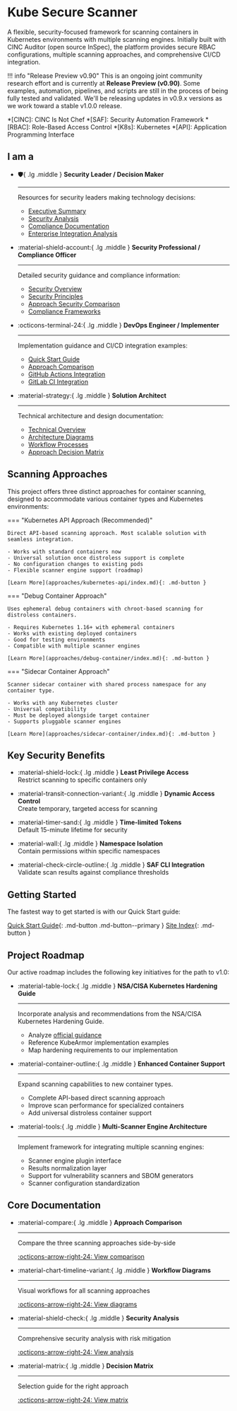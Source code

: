 # Kube Secure Scanner

A flexible, security-focused framework for scanning containers in Kubernetes environments with multiple scanning engines. Initially built with CINC Auditor (open source InSpec), the platform provides secure RBAC configurations, multiple scanning approaches, and comprehensive CI/CD integration.

!!! info "Release Preview v0.90"
    This is an ongoing joint community research effort and is currently at **Release Preview (v0.90)**. Some examples, automation, pipelines, and scripts are still in the process of being fully tested and validated. We'll be releasing updates in v0.9.x versions as we work toward a stable v1.0.0 release.

*[CINC]: CINC Is Not Chef
*[SAF]: Security Automation Framework
*[RBAC]: Role-Based Access Control
*[K8s]: Kubernetes
*[API]: Application Programming Interface

## I am a

<div class="grid cards" markdown>

- :shield:{ .lg .middle } **Security Leader / Decision Maker**

    ---

    Resources for security leaders making technology decisions:

    - [Executive Summary](overview/executive-summary.md)
    - [Security Analysis](security/risk/index.md)
    - [Compliance Documentation](security/compliance/index.md)
    - [Enterprise Integration Analysis](overview/enterprise-integration-analysis.md)

- :material-shield-account:{ .lg .middle } **Security Professional / Compliance Officer**

    ---

    Detailed security guidance and compliance information:

    - [Security Overview](security/index.md)
    - [Security Principles](security/principles/index.md)
    - [Approach Security Comparison](security/compliance/approach-comparison.md)
    - [Compliance Frameworks](security/compliance/index.md)

- :octicons-terminal-24:{ .lg .middle } **DevOps Engineer / Implementer**

    ---

    Implementation guidance and CI/CD integration examples:

    - [Quick Start Guide](quickstart-guide.md)
    - [Approach Comparison](approaches/comparison.md)
    - [GitHub Actions Integration](integration/platforms/github-actions.md)
    - [GitLab CI Integration](integration/platforms/gitlab-ci.md)

- :material-strategy:{ .lg .middle } **Solution Architect**

    ---

    Technical architecture and design documentation:

    - [Technical Overview](overview/index.md)
    - [Architecture Diagrams](architecture/diagrams/index.md)
    - [Workflow Processes](architecture/workflows/index.md)
    - [Approach Decision Matrix](approaches/decision-matrix.md)

</div>

## Scanning Approaches

This project offers three distinct approaches for container scanning, designed to accommodate various container types and Kubernetes environments:

=== "Kubernetes API Approach (Recommended)"

    Direct API-based scanning approach. Most scalable solution with seamless integration.
    
    - Works with standard containers now
    - Universal solution once distroless support is complete
    - No configuration changes to existing pods
    - Flexible scanner engine support (roadmap)
    
    [Learn More](approaches/kubernetes-api/index.md){: .md-button }

=== "Debug Container Approach"

    Uses ephemeral debug containers with chroot-based scanning for distroless containers.
    
    - Requires Kubernetes 1.16+ with ephemeral containers
    - Works with existing deployed containers
    - Good for testing environments
    - Compatible with multiple scanner engines
    
    [Learn More](approaches/debug-container/index.md){: .md-button }

=== "Sidecar Container Approach"

    Scanner sidecar container with shared process namespace for any container type.
    
    - Works with any Kubernetes cluster
    - Universal compatibility
    - Must be deployed alongside target container
    - Supports pluggable scanner engines
    
    [Learn More](approaches/sidecar-container/index.md){: .md-button }

## Key Security Benefits

<div class="grid" markdown>

- :material-shield-lock:{ .lg .middle } **Least Privilege Access**  
  Restrict scanning to specific containers only

- :material-transit-connection-variant:{ .lg .middle } **Dynamic Access Control**  
  Create temporary, targeted access for scanning

- :material-timer-sand:{ .lg .middle } **Time-limited Tokens**  
  Default 15-minute lifetime for security

- :material-wall:{ .lg .middle } **Namespace Isolation**  
  Contain permissions within specific namespaces

- :material-check-circle-outline:{ .lg .middle } **SAF CLI Integration**  
  Validate scan results against compliance thresholds

</div>

## Getting Started

The fastest way to get started is with our Quick Start guide:

[Quick Start Guide](quickstart-guide.md){: .md-button .md-button--primary }
[Site Index](site-index.md){: .md-button }

## Project Roadmap

Our active roadmap includes the following key initiatives for the path to v1.0:

<div class="grid cards" markdown>

- :material-table-lock:{ .lg .middle } **NSA/CISA Kubernetes Hardening Guide**

    ---

    Incorporate analysis and recommendations from the NSA/CISA Kubernetes Hardening Guide.
    
    - Analyze [official guidance](https://media.defense.gov/2022/Aug/29/2003066362/-1/-1/0/CTR_KUBERNETES_HARDENING_GUIDANCE_1.2_20220829.PDF)
    - Reference KubeArmor implementation examples
    - Map hardening requirements to our implementation

- :material-container-outline:{ .lg .middle } **Enhanced Container Support**

    ---

    Expand scanning capabilities to new container types.
    
    - Complete API-based direct scanning approach
    - Improve scan performance for specialized containers
    - Add universal distroless container support

- :material-tools:{ .lg .middle } **Multi-Scanner Engine Architecture**

    ---

    Implement framework for integrating multiple scanning engines:
    
    - Scanner engine plugin interface
    - Results normalization layer
    - Support for vulnerability scanners and SBOM generators
    - Scanner configuration standardization

## Core Documentation

<div class="grid cards" markdown>

- :material-compare:{ .lg .middle } **Approach Comparison**

    ---

    Compare the three scanning approaches side-by-side

    [:octicons-arrow-right-24: View comparison](approaches/comparison.md)

- :material-chart-timeline-variant:{ .lg .middle } **Workflow Diagrams**

    ---

    Visual workflows for all scanning approaches

    [:octicons-arrow-right-24: View diagrams](architecture/diagrams/index.md)

- :material-shield-check:{ .lg .middle } **Security Analysis**

    ---

    Comprehensive security analysis with risk mitigation

    [:octicons-arrow-right-24: View analysis](security/risk/index.md)

- :material-matrix:{ .lg .middle } **Decision Matrix**

    ---

    Selection guide for the right approach

    [:octicons-arrow-right-24: View matrix](approaches/decision-matrix.md)

</div>
